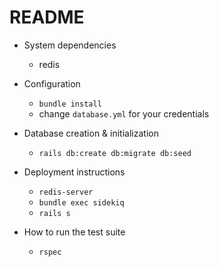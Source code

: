 # README

* System dependencies
   * redis

* Configuration
  * `bundle install`
  * change `database.yml` for your credentials

* Database creation & initialization
  * `rails db:create db:migrate db:seed`

* Deployment instructions
  * `redis-server`
  * `bundle exec sidekiq`
  * `rails s`

* How to run the test suite
  * `rspec`
